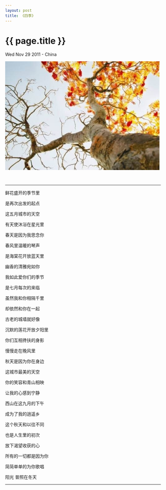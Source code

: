 ```yaml
---
layout: post
title: 《四季》
---
```


{{ page.title }}
================

<p class="meta">Wed Nov 29 2011 - China</p>
<p> <img src="/images/four_seasons.jpg" alt=""> </p>
<embed name=player src="http://www.ygshuma.com/vod/test.mp3" width="0" height="0" border="0" autostart="true">
<hr />

<p>鲜花盛开的季节里</p>

<p>是再次出发的起点</p>

<p>这五月城市的天空</p>

<p>有天使沐浴在星光里</p>

<p>春天是因为我思念你</p>

<p>春风里温暖的琴声</p>

<p>是海棠花开放蓝天里</p>

<p>幽香的清雅宛如你</p>

<p>我如此爱你们的季节</p>

<p>是七月每次的来临</p>

<p>虽然我和你相隔千里</p>

<p>却依然和你在一起</p>

<p>古老的城墙就好像</p>

<p>沉默的莲花开放夕阳里</p>

<p>你们互相搀扶的身影</p>

<p>慢慢走在晚风里</p>

<p>                </p>

<p>秋天是因为你在身边</p>

<p>这城市最美的天空</p>

<p>你的笑容和青山相映</p>

<p>让我的心感到宁静</p>

<p>西山在这九月的下午</p>

<p>成为了我的逍遥乡</p>

<p>这个秋天和以往不同</p>

<p>也是人生里的初次</p>

<p>放下渴望收获的心</p>

<p>所有的一切都是因为你</p>

<p>简简单单的为你歌唱</p>

<p>阳光  普照在冬天</p>

<hr />
